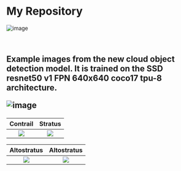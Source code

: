 # My Repository
<!---![image](https://drive.google.com/file/d/1GOuo3397rpxLVLivfORxD4vvPWPVsw5Q/view?usp=sharing) --->
![image](https://drive.google.com/uc?export=view&id=1GOuo3397rpxLVLivfORxD4vvPWPVsw5Q)
<p>&nbsp;</p>
<h2> Example images from the new cloud object detection model.  It is trained on the SSD resnet50 v1 FPN 640x640 coco17 tpu-8 architecture.
  
![image](https://drive.google.com/uc?export=view&id=1jSjiVLZTq3tYUV5u4JLADPQoln6B_nku)


Contrail                   | Stratus
:-------------------------:|:-------------------------:
![](https://drive.google.com/uc?export=view&id=1G_mDqO_UXz9jBmeTqw9m3nKqV-9aJ4vw)  |  ![](https://drive.google.com/uc?export=view&id=1aEi94lY4BTqnvHX5uDLaz0v7FvmQMt6D)

Altostratus                | Altostratus
:-------------------------:|:-------------------------:
![](https://drive.google.com/uc?export=view&id=1K7PPbRpKWmcFB7dmAOuK6kp6L2e7C3MR)  |  ![](https://drive.google.com/uc?export=view&id=12bNOut2bUQEc7bnkjZRdOe4a2kLC9C6M)
                 

